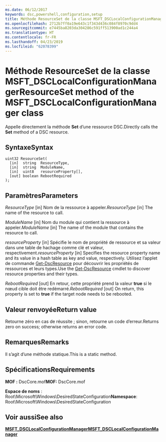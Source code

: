 ```yaml
---
ms.date: 06/12/2017
keywords: dsc,powershell,configuration,setup
title: Méthode ResourceSet de la classe MSFT_DSCLocalConfigurationManager
ms.openlocfilehash: 2712b7ff0a19e643c1f343d436c084f8970c9dd4
ms.sourcegitcommit: e7445ba8203da304286c591ff513900ad1c244a4
ms.translationtype: HT
ms.contentlocale: fr-FR
ms.lasthandoff: 04/23/2019
ms.locfileid: "62078399"
---
```

# <a name="resourceset-method-of-the-msftdsclocalconfigurationmanager-class"></a><span data-ttu-id="64643-103">Méthode ResourceSet de la classe MSFT_DSCLocalConfigurationManager</span><span class="sxs-lookup"><span data-stu-id="64643-103">ResourceSet method of the MSFT_DSCLocalConfigurationManager class</span></span>

<span data-ttu-id="64643-104">Appelle directement la méthode **Set** d’une ressource DSC.</span><span class="sxs-lookup"><span data-stu-id="64643-104">Directly calls the **Set** method of a DSC resource.</span></span>

## <a name="syntax"></a><span data-ttu-id="64643-105">Syntaxe</span><span class="sxs-lookup"><span data-stu-id="64643-105">Syntax</span></span>

```mof
uint32 ResourceSet(
  [in]  string  ResourceType,
  [in]  string  ModuleName,
  [in]  uint8   resourceProperty[],
  [out] boolean RebootRequired
);
```

## <a name="parameters"></a><span data-ttu-id="64643-106">Paramètres</span><span class="sxs-lookup"><span data-stu-id="64643-106">Parameters</span></span>

<span data-ttu-id="64643-107">*ResourceType* \[in\] Nom de la ressource à appeler.</span><span class="sxs-lookup"><span data-stu-id="64643-107">*ResourceType* \[in\] The name of the resource to call.</span></span>

<span data-ttu-id="64643-108">*ModuleName* \[in\] Nom du module qui contient la ressource à appeler.</span><span class="sxs-lookup"><span data-stu-id="64643-108">*ModuleName* \[in\] The name of the module that contains the resource to call.</span></span>

<span data-ttu-id="64643-109">*resourceProperty* \[in\] Spécifie le nom de propriété de ressource et sa valeur dans une table de hachage comme clé et valeur, respectivement.</span><span class="sxs-lookup"><span data-stu-id="64643-109">*resourceProperty* \[in\] Specifies the resource property name and its value in a hash table as key and value, respectively.</span></span> <span data-ttu-id="64643-110">Utilisez l’applet de commande [Get-DscResource](/powershell/module/PSDesiredStateConfiguration/Get-DscResource) pour découvrir les propriétés de ressources et leurs types.</span><span class="sxs-lookup"><span data-stu-id="64643-110">Use the [Get-DscResource](/powershell/module/PSDesiredStateConfiguration/Get-DscResource) cmdlet to discover resource properties and their types.</span></span>

<span data-ttu-id="64643-111">*RebootRequired* \[out\] En retour, cette propriété prend la valeur **true** si le nœud cible doit être redémarré.</span><span class="sxs-lookup"><span data-stu-id="64643-111">*RebootRequired* \[out\] On return, this property is set to **true** if the target node needs to be rebooted.</span></span>

## <a name="return-value"></a><span data-ttu-id="64643-112">Valeur renvoyée</span><span class="sxs-lookup"><span data-stu-id="64643-112">Return value</span></span>

<span data-ttu-id="64643-113">Retourne zéro en cas de réussite ; sinon, retourne un code d’erreur.</span><span class="sxs-lookup"><span data-stu-id="64643-113">Returns zero on success; otherwise returns an error code.</span></span>

## <a name="remarks"></a><span data-ttu-id="64643-114">Remarques</span><span class="sxs-lookup"><span data-stu-id="64643-114">Remarks</span></span>

<span data-ttu-id="64643-115">Il s’agit d’une méthode statique.</span><span class="sxs-lookup"><span data-stu-id="64643-115">This is a static method.</span></span>

## <a name="requirements"></a><span data-ttu-id="64643-116">Spécifications</span><span class="sxs-lookup"><span data-stu-id="64643-116">Requirements</span></span>

<span data-ttu-id="64643-117">**MOF :** DscCore.mof</span><span class="sxs-lookup"><span data-stu-id="64643-117">**MOF:** DscCore.mof</span></span>

<span data-ttu-id="64643-118">**Espace de noms** : Root\Microsoft\Windows\DesiredStateConfiguration</span><span class="sxs-lookup"><span data-stu-id="64643-118">**Namespace**: Root\Microsoft\Windows\DesiredStateConfiguration</span></span>

## <a name="see-also"></a><span data-ttu-id="64643-119">Voir aussi</span><span class="sxs-lookup"><span data-stu-id="64643-119">See also</span></span>

[<span data-ttu-id="64643-120">**MSFT_DSCLocalConfigurationManager**</span><span class="sxs-lookup"><span data-stu-id="64643-120">**MSFT_DSCLocalConfigurationManager**</span></span>](msft-dsclocalconfigurationmanager.md)